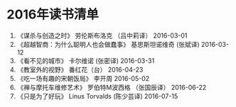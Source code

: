 # 2016年读书清单

1. 《谋杀与创造之时》 劳伦斯布洛克 （吕中莉译）   2016-03-01  
2. 《超越智商：为什么聪明人也会做蠢事》 基思斯坦诺维奇 (张斌译) 2016-03-12  
3. 《看不见的城市》 卡尔维诺 (张密译)  2016-03-31  
4. 《教室外的视野》 番红花（台） 2016-04-23  
5. 《吃一场有趣的宋朝饭局》 李开周 2016-05-02  
6. 《禅与摩托车维修艺术》 罗伯特M波西格 （张国辰译） 2016-06-22  
7. 《只是为了好玩》 Linus Torvalds  (陈少芸译) 2016-07-15
